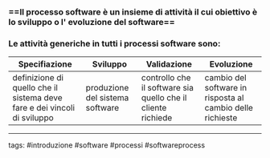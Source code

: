 ### ==Il processo software è un insieme di attività il cui obiettivo è lo sviluppo o l' evoluzione del software== 




### Le attività generiche in tutti i processi software sono:

| Specifiazione                                                            | Sviluppo                        | Validazione                                                  | Evoluzione                                                |
| ------------------------------------------------------------------------ | ------------------------------- | ------------------------------------------------------------ | --------------------------------------------------------- |
| definizione di quello che il sistema deve fare e dei vincoli di sviluppo | produzione del sistema software | controllo che il software sia quello che il cliente richiede | cambio del software in risposta al cambio delle richieste |


---
tags:
#introduzione #software #processi #softwareprocess